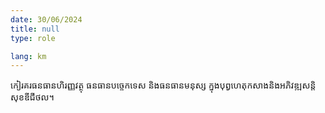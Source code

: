 ```yaml
---
date: 30/06/2024
title: null
type: role

lang: km
---
```


កៀរគរធនធានហិរញ្ញវត្ថុ ធនធានបច្ចេកទេស និងធនធានមនុស្ស ក្នុងបុព្វហេតុកសាងនិងអភិវឌ្ឍសន្តិសុខឌីជីថល។
